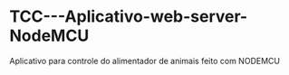 # TCC---Aplicativo-web-server-NodeMCU
Aplicativo para controle do alimentador de animais feito com NODEMCU
